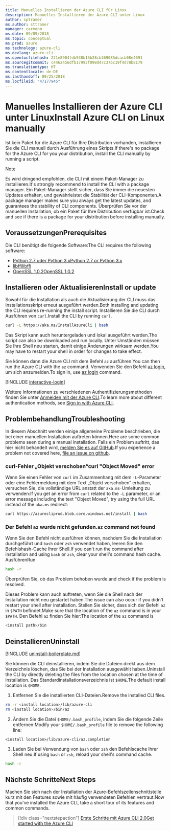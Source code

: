 ```yaml
---
title: Manuelles Installieren der Azure CLI für Linux
description: Manuelles Installieren der Azure CLI unter Linux
author: sptramer
ms.author: sttramer
manager: carmonm
ms.date: 09/09/2018
ms.topic: conceptual
ms.prod: azure
ms.technology: azure-cli
ms.devlang: azure-cli
ms.openlocfilehash: 221e8904fdb938b15b28cb369085dcacb08e4091
ms.sourcegitcommit: c4462456dfb17993f098d47c37bc19f4d78b8179
ms.translationtype: HT
ms.contentlocale: de-DE
ms.lasthandoff: 09/25/2018
ms.locfileid: "47177945"
---
```

# <a name="install-azure-cli-on-linux-manually"></a><span data-ttu-id="82b03-103">Manuelles Installieren der Azure CLI unter Linux</span><span class="sxs-lookup"><span data-stu-id="82b03-103">Install Azure CLI on Linux manually</span></span>

<span data-ttu-id="82b03-104">Ist kein Paket für die Azure CLI für Ihre Distribution vorhanden, installieren Sie die CLI manuell durch Ausführung eines Skripts.</span><span class="sxs-lookup"><span data-stu-id="82b03-104">If there's no package for the Azure CLI for you your distribution, install the CLI manually by running a script.</span></span>

> [!NOTE]
> <span data-ttu-id="82b03-105">Es wird dringend empfohlen, die CLI mit einem Paket-Manager zu installieren.</span><span class="sxs-lookup"><span data-stu-id="82b03-105">It's strongly recommend to install the CLI with a package manager.</span></span> <span data-ttu-id="82b03-106">Ein Paket-Manager stellt sicher, dass Sie immer die neuesten Updates erhalten, und gewährleistet die Stabilität der CLI-Komponenten.</span><span class="sxs-lookup"><span data-stu-id="82b03-106">A package manager makes sure you always get the latest updates, and guarantees the stability of CLI components.</span></span> <span data-ttu-id="82b03-107">Überprüfen Sie vor der manuellen Installation, ob ein Paket für Ihre Distribution verfügbar ist.</span><span class="sxs-lookup"><span data-stu-id="82b03-107">Check and see if there is a package for your distribution before installing manually.</span></span>

## <a name="prerequisites"></a><span data-ttu-id="82b03-108">Voraussetzungen</span><span class="sxs-lookup"><span data-stu-id="82b03-108">Prerequisites</span></span>

<span data-ttu-id="82b03-109">Die CLI benötigt die folgende Software:</span><span class="sxs-lookup"><span data-stu-id="82b03-109">The CLI requires the following software:</span></span>

* [<span data-ttu-id="82b03-110">Python 2.7 oder Python 3.x</span><span class="sxs-lookup"><span data-stu-id="82b03-110">Python 2.7 or Python 3.x</span></span>](https://www.python.org/downloads/)
* [<span data-ttu-id="82b03-111">libffi</span><span class="sxs-lookup"><span data-stu-id="82b03-111">libffi</span></span>](https://sourceware.org/libffi/)
* [<span data-ttu-id="82b03-112">OpenSSL 1.0.2</span><span class="sxs-lookup"><span data-stu-id="82b03-112">OpenSSL 1.0.2</span></span>](https://www.openssl.org/source/)

## <a name="install-or-update"></a><span data-ttu-id="82b03-113">Installieren oder Aktualisieren</span><span class="sxs-lookup"><span data-stu-id="82b03-113">Install or update</span></span>

<span data-ttu-id="82b03-114">Sowohl für die Installation als auch die Aktualisierung der CLI muss das Installationsskript erneut ausgeführt werden.</span><span class="sxs-lookup"><span data-stu-id="82b03-114">Both installing and updating the CLI requires re-running the install script.</span></span> <span data-ttu-id="82b03-115">Installieren Sie die CLI durch Ausführen von `curl`.</span><span class="sxs-lookup"><span data-stu-id="82b03-115">Install the CLI by running `curl`.</span></span>

```bash
curl -L https://aka.ms/InstallAzureCli | bash
```

<span data-ttu-id="82b03-116">Das Skript kann auch heruntergeladen und lokal ausgeführt werden.</span><span class="sxs-lookup"><span data-stu-id="82b03-116">The script can also be downloaded and run locally.</span></span> <span data-ttu-id="82b03-117">Unter Umständen müssen Sie Ihre Shell neu starten, damit einige Änderungen wirksam werden.</span><span class="sxs-lookup"><span data-stu-id="82b03-117">You may have to restart your shell in order for changes to take effect.</span></span>

<span data-ttu-id="82b03-118">Sie können dann die Azure CLI mit dem Befehl `az` ausführen.</span><span class="sxs-lookup"><span data-stu-id="82b03-118">You can then run the Azure CLI with the `az` command.</span></span> <span data-ttu-id="82b03-119">Verwenden Sie den Befehl [az login](/cli/azure/reference-index#az-login), um sich anzumelden.</span><span class="sxs-lookup"><span data-stu-id="82b03-119">To sign in, use [az login](/cli/azure/reference-index#az-login) command.</span></span>

[!INCLUDE [interactive-login](includes/interactive-login.md)]

<span data-ttu-id="82b03-120">Weitere Informationen zu verschiedenen Authentifizierungsmethoden finden Sie unter [Anmelden mit der Azure CLI](authenticate-azure-cli.md).</span><span class="sxs-lookup"><span data-stu-id="82b03-120">To learn more about different authentication methods, see [Sign in with Azure CLI](authenticate-azure-cli.md).</span></span>

## <a name="troubleshooting"></a><span data-ttu-id="82b03-121">Problembehandlung</span><span class="sxs-lookup"><span data-stu-id="82b03-121">Troubleshooting</span></span>

<span data-ttu-id="82b03-122">In diesem Abschnitt werden einige allgemeine Probleme beschrieben, die bei einer manuellen Installation auftreten können.</span><span class="sxs-lookup"><span data-stu-id="82b03-122">Here are some common problems seen during a manual installation.</span></span> <span data-ttu-id="82b03-123">Falls ein Problem auftritt, das hier nicht behandelt wird, [melden Sie es auf GitHub](https://github.com/Azure/azure-cli/issues).</span><span class="sxs-lookup"><span data-stu-id="82b03-123">If you experience a problem not covered here, [file an issue on github](https://github.com/Azure/azure-cli/issues).</span></span>

### <a name="curl-object-moved-error"></a><span data-ttu-id="82b03-124">curl-Fehler „Objekt verschoben“</span><span class="sxs-lookup"><span data-stu-id="82b03-124">curl "Object Moved" error</span></span>

<span data-ttu-id="82b03-125">Wenn Sie einen Fehler von `curl` im Zusammenhang mit dem `-L`-Parameter oder eine Fehlermeldung mit dem Text „Objekt verschoben“ erhalten, versuchen Sie, die vollständige URL anstatt der `aka.ms`-Umleitung zu verwenden:</span><span class="sxs-lookup"><span data-stu-id="82b03-125">If you get an error from `curl` related to the `-L` parameter, or an error message including the text "Object Moved", try using the full URL instead of the `aka.ms` redirect:</span></span>

```bash
curl https://azurecliprod.blob.core.windows.net/install | bash
```

### <a name="az-command-not-found"></a><span data-ttu-id="82b03-126">Der Befehl `az` wurde nicht gefunden.</span><span class="sxs-lookup"><span data-stu-id="82b03-126">`az` command not found</span></span>

<span data-ttu-id="82b03-127">Wenn Sie den Befehl nicht ausführen können, nachdem Sie die Installation durchgeführt und `bash` oder `zsh` verwendet haben, leeren Sie den Befehlshash-Cache Ihrer Shell.</span><span class="sxs-lookup"><span data-stu-id="82b03-127">If you can't run the command after installation and using `bash` or `zsh`, clear your shell's command hash cache.</span></span> <span data-ttu-id="82b03-128">Ausführen</span><span class="sxs-lookup"><span data-stu-id="82b03-128">Run</span></span>

```bash
hash -r
```

<span data-ttu-id="82b03-129">Überprüfen Sie, ob das Problem behoben wurde.</span><span class="sxs-lookup"><span data-stu-id="82b03-129">and check if the problem is resolved.</span></span>

<span data-ttu-id="82b03-130">Dieses Problem kann auch auftreten, wenn Sie die Shell nach der Installation nicht neu gestartet haben.</span><span class="sxs-lookup"><span data-stu-id="82b03-130">The issue can also occur if you didn't restart your shell after installation.</span></span> <span data-ttu-id="82b03-131">Stellen Sie sicher, dass sich der Befehl `az` in `$PATH` befindet.</span><span class="sxs-lookup"><span data-stu-id="82b03-131">Make sure that the location of the `az` command is in your `$PATH`.</span></span> <span data-ttu-id="82b03-132">Den Befehl `az` finden Sie hier:</span><span class="sxs-lookup"><span data-stu-id="82b03-132">The location of the `az` command is</span></span>

```bash
<install path>/bin
```

## <a name="uninstall"></a><span data-ttu-id="82b03-133">Deinstallieren</span><span class="sxs-lookup"><span data-stu-id="82b03-133">Uninstall</span></span>

[!INCLUDE [uninstall-boilerplate.md](includes/uninstall-boilerplate.md)]

<span data-ttu-id="82b03-134">Sie können die CLI deinstallieren, indem Sie die Dateien direkt aus dem Verzeichnis löschen, das Sie bei der Installation ausgewählt haben.</span><span class="sxs-lookup"><span data-stu-id="82b03-134">Uninstall the CLI by directly deleting the files from the location chosen at the time of installation.</span></span> <span data-ttu-id="82b03-135">Das Standardinstallationsverzeichnis ist `$HOME`.</span><span class="sxs-lookup"><span data-stu-id="82b03-135">The default install location is `$HOME`.</span></span>

1. <span data-ttu-id="82b03-136">Entfernen Sie die installierten CLI-Dateien.</span><span class="sxs-lookup"><span data-stu-id="82b03-136">Remove the installed CLI files.</span></span>

  ```bash
  rm -r <install location>/lib/azure-cli
  rm <install location>/bin/az
  ```

2. <span data-ttu-id="82b03-137">Ändern Sie die Datei `$HOME/.bash_profile`, indem Sie die folgende Zeile entfernen:</span><span class="sxs-lookup"><span data-stu-id="82b03-137">Modify your `$HOME/.bash_profile` file to remove the following line:</span></span>

  ```text
  <install location>/lib/azure-cli/az.completion
  ```

3. <span data-ttu-id="82b03-138">Laden Sie bei Verwendung von `bash` oder `zsh` den Befehlscache Ihrer Shell neu.</span><span class="sxs-lookup"><span data-stu-id="82b03-138">If using `bash` or `zsh`, reload your shell's command cache.</span></span>

  ```bash
  hash -r
  ```

## <a name="next-steps"></a><span data-ttu-id="82b03-139">Nächste Schritte</span><span class="sxs-lookup"><span data-stu-id="82b03-139">Next Steps</span></span>

<span data-ttu-id="82b03-140">Machen Sie sich nach der Installation der Azure-Befehlszeilenschnittstelle kurz mit den Features sowie mit häufig verwendeten Befehlen vertraut.</span><span class="sxs-lookup"><span data-stu-id="82b03-140">Now that you've installed the Azure CLI, take a short tour of its features and common commands.</span></span>

> [!div class="nextstepaction"]
> [<span data-ttu-id="82b03-141">Erste Schritte mit Azure CLI 2.0</span><span class="sxs-lookup"><span data-stu-id="82b03-141">Get started with the Azure CLI</span></span>](get-started-with-azure-cli.md)
